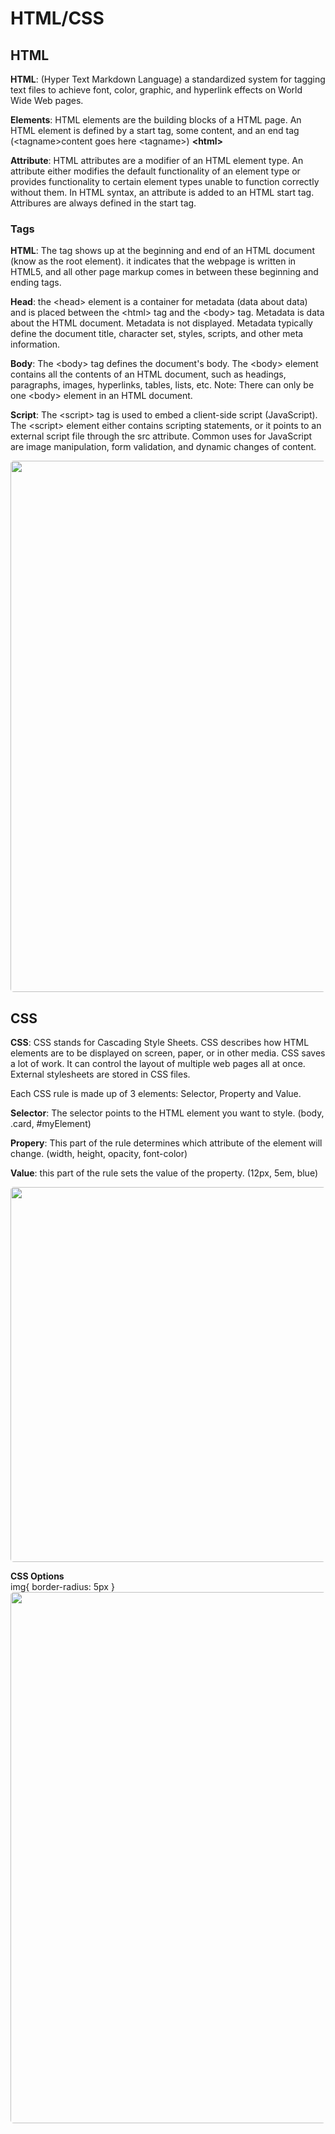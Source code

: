 # HTML/CSS


## HTML

**HTML**: (Hyper Text Markdown Language) a standardized system for tagging text files to achieve font, color, graphic, and hyperlink effects on World Wide Web pages. 

**Elements**: HTML elements are the building blocks of a HTML page. An HTML element is defined by a start tag, some content, and an end tag (\<tagname>content goes here \<tagname>)
**\<html>**

**Attribute**: HTML attributes are a modifier of an HTML element type. An attribute either modifies the default functionality of an element type or provides functionality to certain element types unable to function correctly without them. In HTML syntax, an attribute is added to an HTML start tag.  Attribures are always defined in the start tag. 

### Tags

**HTML**: The tag shows up at the beginning and end of an HTML document (know as the root element). it indicates that the webpage is written in HTML5, and all other page markup comes in between these beginning and ending tags.

**Head**: the \<head> element is a container for metadata (data about data) and is placed between the \<html> tag and the \<body> tag. Metadata is data about the HTML document. Metadata is not displayed. Metadata typically define the document title, character set, styles, scripts, and other meta information.


**Body**: The \<body> tag defines the document's body. The \<body> element contains all the contents of an HTML document, such as headings, paragraphs, images, hyperlinks, tables, lists, etc. Note: There can only be one \<body> element in an HTML document.


**Script**: The \<script> tag is used to embed a client-side script (JavaScript).
The \<script> element either contains scripting statements, or it points to an external script file through the src attribute.
Common uses for JavaScript are image manipulation, form validation, and dynamic changes of content.

 <style>
 img{
   border-radius: 5px
   }
   </style>
 <img src="https://hostingfacts.com/wp-content/uploads/2016/06/HTML_CHEAT_SHEET_PNG.png" width="850px">


## CSS

**CSS**: CSS stands for Cascading Style Sheets. CSS describes how HTML elements are to be displayed on screen, paper, or in other media. CSS saves a lot of work. It can control the layout of multiple web pages all at once. External stylesheets are stored in CSS files.

 Each CSS rule is made up of 3 elements: Selector, Property and Value.

 **Selector**: The selector points to the HTML element you want to style. (body, .card, #myElement)

 **Propery**: This part of the rule determines which attribute of the element will change. (width, height, opacity, font-color)

 **Value**: this part of the rule sets the value of the property. (12px, 5em, blue)
 
 <style>
 img{
   border-radius: 5px
   }
   </style>
 <img src="https://www.w3schools.com/css/selector.gif" width="600px">

 **CSS Options**  
 img{
   border-radius: 5px
   }
   </style>
 <img src="https://bcw.blob.core.windows.net/public/img/courses/css-cheatsheet-1.png" width="850px">

 
